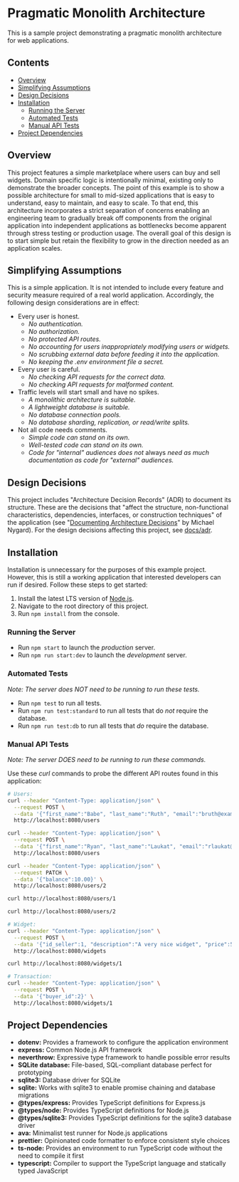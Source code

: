 # Pragmatic Monolith Architecture

This is a sample project demonstrating a pragmatic monolith architecture for web applications.

## Contents

- [Overview](#overview)
- [Simplifying Assumptions](#simplifying-assumptions)
- [Design Decisions](#design-decisions)
- [Installation](#installation)
  - [Running the Server](#running-the-server)
  - [Automated Tests](#automated-tests)
  - [Manual API Tests](#manual-api-tests)
- [Project Dependencies](#project-dependencies)

## Overview

This project features a simple marketplace where users can buy and sell widgets. Domain specific logic is intentionally minimal, existing only to demonstrate the broader concepts. The point of this example is to show a possible architecture for small to mid-sized applications that is easy to understand, easy to maintain, and easy to scale. To that end, this architecture incorporates a strict separation of concerns enabling an engineering team to gradually break off components from the original application into independent applications as bottlenecks become apparent through stress testing or production usage. The overall goal of this design is to start simple but retain the flexibility to grow in the direction needed as an application scales.

## Simplifying Assumptions

This is a simple application. It is not intended to include every feature and security measure required of a real world application. Accordingly, the following design considerations are in effect:

- Every user is honest.
  - *No authentication.*
  - *No authorization.*
  - *No protected API routes.*
  - *No accounting for users inappropriately modifying users or widgets.*
  - *No scrubbing external data before feeding it into the application.*
  - *No keeping the .env environment file a secret.*
- Every user is careful.
  - *No checking API requests for the correct data.*
  - *No checking API requests for malformed content.*
- Traffic levels will start small and have no spikes.
  - *A monolithic architecture is suitable.*
  - *A lightweight database is suitable.*
  - *No database connection pools.*
  - *No database sharding, replication, or read/write splits.*
- Not all code needs comments.
  - *Simple code can stand on its own.*
  - *Well-tested code can stand on its own.*
  - *Code for "internal" audiences does not* always *need as much documentation as code for "external" audiences.*

## Design Decisions

This project includes "Architecture Decision Records" (ADR) to document its structure. These are the decisions that "affect the structure, non-functional characteristics, dependencies, interfaces, or construction techniques" of the application (see "[Documenting Architecture Decisions](https://cognitect.com/blog/2011/11/15/documenting-architecture-decisions)" by Michael Nygard). For the design decisions affecting this project, see [docs/adr](./docs/adr).

## Installation

Installation is unnecessary for the purposes of this example project. However, this is still a working application that interested developers can run if desired. Follow these steps to get started:

1. Install the latest LTS version of [Node.js](https://nodejs.org/en/).
2. Navigate to the root directory of this project.
3. Run `npm install` from the console.

### Running the Server

- Run `npm start` to launch the *production* server.
- Run `npm run start:dev` to launch the *development* server.

### Automated Tests

*Note: The server does NOT need to be running to run these tests.*

- Run `npm test` to run all tests.
- Run `npm run test:standard` to run all tests that do *not* require the database.
- Run `npm run test:db` to run all tests that *do* require the database.

### Manual API Tests

*Note: The server DOES need to be running to run these commands.*

Use these *curl* commands to probe the different API routes found in this application:

```bash
# Users:
curl --header "Content-Type: application/json" \
  --request POST \
  --data '{"first_name":"Babe", "last_name":"Ruth", "email":"bruth@example.com"}' \
  http://localhost:8080/users

curl --header "Content-Type: application/json" \
  --request POST \
  --data '{"first_name":"Ryan", "last_name":"Laukat", "email":"rlaukat@example.com"}' \
  http://localhost:8080/users

curl --header "Content-Type: application/json" \
  --request PATCH \
  --data '{"balance":10.00}' \
  http://localhost:8080/users/2

curl http://localhost:8080/users/1

curl http://localhost:8080/users/2

# Widget:
curl --header "Content-Type: application/json" \
  --request POST \
  --data '{"id_seller":1, "description":"A very nice widget", "price":5.75}' \
  http://localhost:8080/widgets

curl http://localhost:8080/widgets/1

# Transaction:
curl --header "Content-Type: application/json" \
  --request POST \
  --data '{"buyer_id":2}' \
  http://localhost:8080/widgets/1
```

## Project Dependencies

- **dotenv:** Provides a framework to configure the application environment
- **express:** Common Node.js API framework
- **neverthrow:** Expressive type framework to handle possible error results
- **SQLite database:** File-based, SQL-compliant database perfect for prototyping
- **sqlite3:** Database driver for SQLite
- **sqlite:** Works with sqlite3 to enable promise chaining and database migrations
- **@types/express:** Provides TypeScript definitions for Express.js
- **@types/node:** Provides TypeScript definitions for Node.js
- **@types/sqlite3:** Provides TypeScript definitions for the sqlite3 database driver
- **ava:** Minimalist test runner for Node.js applications
- **prettier:** Opinionated code formatter to enforce consistent style choices
- **ts-node:** Provides an environment to run TypeScript code without the need to compile it first
- **typescript:** Compiler to support the TypeScript language and statically typed JavaScript
